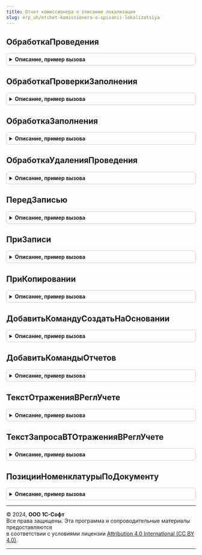 ```yaml
---
title: Отчет комиссионера о списании локализация
slug: erp_uh/otchet-komissionera-o-spisanii-lokalizatsiya
---
```



## ОбработкаПроведения
<details style="margin: 1em 0; padding: 0.5em; border: 1px solid #ccc; border-radius: 6px;">

<summary style="font-weight: bold; cursor: pointer;">Описание, пример вызова</summary>

```bsl

// Вызывается из соответствующего обработчика документа
//
// Параметры:
//  Объект - ДокументОбъект - Обрабатываемый документ.
//  Отказ - Булево - Признак проведения документа.
//                   Если в теле процедуры-обработчика установить данному параметру значение Истина,
//                   то проведение документа выполнено не будет.
//  РежимПроведения - РежимПроведенияДокумента - В данный параметр передается текущий режим проведения.
//
Процедура ОбработкаПроведения(Объект, Отказ, РежимПроведения) Экспорт
```

Пример вызова
```bsl
ОтчетКомиссионераОСписанииЛокализация.ОбработкаПроведения(Объект, Отказ, РежимПроведения) 
```
</details>

## ОбработкаПроверкиЗаполнения
<details style="margin: 1em 0; padding: 0.5em; border: 1px solid #ccc; border-radius: 6px;">

<summary style="font-weight: bold; cursor: pointer;">Описание, пример вызова</summary>

```bsl

// Вызывается из соответствующего обработчика документа
//
// Параметры:
//  Объект - ДокументОбъект - Обрабатываемый объект
//  Отказ - Булево - Если в теле процедуры-обработчика установить данному параметру значение Истина,
//                   то будет выполнен отказ от продолжения работы после выполнения проверки заполнения.
//  ПроверяемыеРеквизиты - Массив - Массив путей к реквизитам, для которых будет выполнена проверка заполнения.
//
Процедура ОбработкаПроверкиЗаполнения(Объект, Отказ, ПроверяемыеРеквизиты) Экспорт
```

Пример вызова
```bsl
ОтчетКомиссионераОСписанииЛокализация.ОбработкаПроверкиЗаполнения(Объект, Отказ, ПроверяемыеРеквизиты) 
```
</details>

## ОбработкаЗаполнения
<details style="margin: 1em 0; padding: 0.5em; border: 1px solid #ccc; border-radius: 6px;">

<summary style="font-weight: bold; cursor: pointer;">Описание, пример вызова</summary>

```bsl

// Вызывается из соответствующего обработчика документа
//
// Параметры:
//  Объект - ДокументОбъект - Обрабатываемый объект.
//  ДанныеЗаполнения - Произвольный - Значение, которое используется как основание для заполнения.
//  СтандартнаяОбработка - Булево - В данный параметр передается признак выполнения стандартной (системной) обработки события.
//
Процедура ОбработкаЗаполнения(Объект, ДанныеЗаполнения, СтандартнаяОбработка) Экспорт
```

Пример вызова
```bsl
ОтчетКомиссионераОСписанииЛокализация.ОбработкаЗаполнения(Объект, ДанныеЗаполнения, СтандартнаяОбработка) 
```
</details>

## ОбработкаУдаленияПроведения
<details style="margin: 1em 0; padding: 0.5em; border: 1px solid #ccc; border-radius: 6px;">

<summary style="font-weight: bold; cursor: pointer;">Описание, пример вызова</summary>

```bsl

// Вызывается из соответствующего обработчика документа
//
// Параметры:
//  Объект - ДокументОбъект - Обрабатываемый объект
//  Отказ - Булево - Признак отказа от записи.
//                   Если в теле процедуры-обработчика установить данному параметру значение Истина,
//                   то запись выполнена не будет и будет вызвано исключение.
//
Процедура ОбработкаУдаленияПроведения(Объект, Отказ) Экспорт
```

Пример вызова
```bsl
ОтчетКомиссионераОСписанииЛокализация.ОбработкаУдаленияПроведения(Объект, Отказ) 
```
</details>

## ПередЗаписью
<details style="margin: 1em 0; padding: 0.5em; border: 1px solid #ccc; border-radius: 6px;">

<summary style="font-weight: bold; cursor: pointer;">Описание, пример вызова</summary>

```bsl

// Вызывается из соответствующего обработчика документа
//
// Параметры:
//  Объект - ДокументОбъект - Обрабатываемый объект
//  Отказ - Булево - Признак отказа от записи.
//                   Если в теле процедуры-обработчика установить данному параметру значение Истина,
//                   то запись выполнена не будет и будет вызвано исключение.
//  РежимЗаписи - РежимЗаписиДокумента - В параметр передается текущий режим записи документа. Позволяет определить в теле процедуры режим записи.
//  РежимПроведения - РежимПроведенияДокумента - В данный параметр передается текущий режим проведения.
//
Процедура ПередЗаписью(Объект, Отказ, РежимЗаписи, РежимПроведения) Экспорт
```

Пример вызова
```bsl
ОтчетКомиссионераОСписанииЛокализация.ПередЗаписью(Объект, Отказ, РежимЗаписи, РежимПроведения) 
```
</details>

## ПриЗаписи
<details style="margin: 1em 0; padding: 0.5em; border: 1px solid #ccc; border-radius: 6px;">

<summary style="font-weight: bold; cursor: pointer;">Описание, пример вызова</summary>

```bsl

// Вызывается из соответствующего обработчика документа
//
// Параметры:
//  Объект - ДокументОбъект - Обрабатываемый объект
//  Отказ - Булево - Признак отказа от записи.
//                   Если в теле процедуры-обработчика установить данному параметру значение Истина, то запись выполнена не будет и будет вызвано исключение.
//
Процедура ПриЗаписи(Объект, Отказ) Экспорт
```

Пример вызова
```bsl
ОтчетКомиссионераОСписанииЛокализация.ПриЗаписи(Объект, Отказ) 
```
</details>

## ПриКопировании
<details style="margin: 1em 0; padding: 0.5em; border: 1px solid #ccc; border-radius: 6px;">

<summary style="font-weight: bold; cursor: pointer;">Описание, пример вызова</summary>

```bsl

// Вызывается из соответствующего обработчика документа
//
// Параметры:
//  Объект - ДокументОбъект - Обрабатываемый объект
//  ОбъектКопирования - ДокументОбъект - Исходный документ, который является источником копирования.
//
Процедура ПриКопировании(Объект, ОбъектКопирования) Экспорт
```

Пример вызова
```bsl
ОтчетКомиссионераОСписанииЛокализация.ПриКопировании(Объект, ОбъектКопирования) 
```
</details>

## ДобавитьКомандуСоздатьНаОсновании
<details style="margin: 1em 0; padding: 0.5em; border: 1px solid #ccc; border-radius: 6px;">

<summary style="font-weight: bold; cursor: pointer;">Описание, пример вызова</summary>

```bsl

// Добавляет команду создания документа "Авансовый отчет".
//
// Параметры:
//  КомандыСозданияНаОсновании - см. СозданиеНаОснованииПереопределяемый.ПередДобавлениемКомандСозданияНаОсновании.КомандыСозданияНаОсновании
//
Процедура ДобавитьКомандуСоздатьНаОсновании(КомандыСозданияНаОсновании) Экспорт
```

Пример вызова
```bsl
ОтчетКомиссионераОСписанииЛокализация.ДобавитьКомандуСоздатьНаОсновании(КомандыСозданияНаОсновании) 
```
</details>

## ДобавитьКомандыОтчетов
<details style="margin: 1em 0; padding: 0.5em; border: 1px solid #ccc; border-radius: 6px;">

<summary style="font-weight: bold; cursor: pointer;">Описание, пример вызова</summary>

```bsl

// Определяет список команд отчетов.
//
// Параметры:
//   КомандыОтчетов - См. ВариантыОтчетовПереопределяемый.ПередДобавлениемКомандОтчетов.КомандыОтчетов
//   Параметры - См. ВариантыОтчетовПереопределяемый.ПередДобавлениемКомандОтчетов.Параметры
//
Процедура ДобавитьКомандыОтчетов(КомандыОтчетов, Параметры) Экспорт
```

Пример вызова
```bsl
ОтчетКомиссионераОСписанииЛокализация.ДобавитьКомандыОтчетов(КомандыОтчетов, Параметры) 
```
</details>

## ТекстОтраженияВРеглУчете
<details style="margin: 1em 0; padding: 0.5em; border: 1px solid #ccc; border-radius: 6px;">

<summary style="font-weight: bold; cursor: pointer;">Описание, пример вызова</summary>

```bsl

// Функция возвращает текст запроса для отражения документа в регламентированном учете.
//
// Возвращаемое значение:
//	Строка - Текст запроса
//
Функция ТекстОтраженияВРеглУчете() Экспорт
```

Пример вызова
```bsl
Результат = ОтчетКомиссионераОСписанииЛокализация.ТекстОтраженияВРеглУчете() 
```
</details>

## ТекстЗапросаВТОтраженияВРеглУчете
<details style="margin: 1em 0; padding: 0.5em; border: 1px solid #ccc; border-radius: 6px;">

<summary style="font-weight: bold; cursor: pointer;">Описание, пример вызова</summary>

```bsl

// Функция возвращает текст запроса дополнительных временных таблиц,
// необходимых для отражения в регламентированном учете
//
// Возвращаемое значение:
//   Строка - сформированный текст запроса.
//
Функция ТекстЗапросаВТОтраженияВРеглУчете() Экспорт
```

Пример вызова
```bsl
Результат = ОтчетКомиссионераОСписанииЛокализация.ТекстЗапросаВТОтраженияВРеглУчете() 
```
</details>

## ПозицииНоменклатурыПоДокументу
<details style="margin: 1em 0; padding: 0.5em; border: 1px solid #ccc; border-radius: 6px;">

<summary style="font-weight: bold; cursor: pointer;">Описание, пример вызова</summary>

```bsl

// Возвращает таблицу товаров для заполнения позиций строк в параметрах чека
//
// Параметры:
// 	ДокументСсылка - ДокументСсылка - Документ для получения товарных позиций
// Возвращаемое значение:
// 	ТаблицаЗначений - Таблицу с товарными позициями с количественными и суммовыми показателями
Функция ПозицииНоменклатурыПоДокументу(ДокументСсылка) Экспорт
```

Пример вызова
```bsl
Результат = ОтчетКомиссионераОСписанииЛокализация.ПозицииНоменклатурыПоДокументу(ДокументСсылка) 
```
</details>

---

© 2024, **ООО 1С-Софт**  
Все права защищены. Эта программа и сопроводительные материалы предоставляются  
в соответствии с условиями лицензии [Attribution 4.0 International (CC BY 4.0)](https://creativecommons.org/licenses/by/4.0/legalcode).

---
